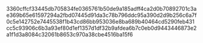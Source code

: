 3360cffcf33445db705834fe0365761b50de9a185adff4ca2d0b70892701c3ae369b65e61597294a2fbd07445d91da3c78b796ddc95a390d2d9b256c6a7f0c5e142752e7445538f1b43cd86bb953036e8ba689b40464cd5290feb431cc5c93906c6b3a93ef80d1ef1357d1df32b9afdea6b7c0eb0d9443446873e2a1f1d3a8084c32061b8653c970a38cbe4516ba15f6
